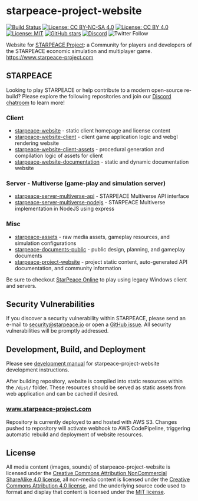 # starpeace-project-website
[![Build Status](https://travis-ci.org/starpeace-project/starpeace-project-website.svg)](https://travis-ci.org/starpeace-project/starpeace-project-website)
[![License: CC BY-NC-SA 4.0](https://img.shields.io/badge/License-CC%20BY--NC--SA%204.0-lightgrey.svg)](https://creativecommons.org/licenses/by-nc-sa/4.0/)
[![License: CC BY 4.0](https://img.shields.io/badge/License-CC%20BY%204.0-lightgrey.svg)](https://creativecommons.org/licenses/by/4.0/)
[![License: MIT](https://img.shields.io/badge/License-MIT-yellow.svg)](https://opensource.org/licenses/MIT)
[![GitHub stars](https://img.shields.io/github/stars/starpeace-project/starpeace-project-website.svg)](https://github.com/starpeace-project/starpeace-project-website/stargazers)
[![Discord](https://img.shields.io/discord/449310464321650703.svg?logo=discord)](https://discord.gg/TF9Bmsj)
![Twitter Follow](https://img.shields.io/twitter/follow/starpeace_io.svg?style=social&label=Follow)

Website for [STARPEACE Project](https://www.starpeace-project.com): a Community for players and developers of the STARPEACE economic simulation and multiplayer game. https://www.starpeace-project.com

## STARPEACE

Looking to play STARPEACE or help contribute to a modern open-source re-build? Please explore the following repositories and join our [Discord chatroom](https://discord.gg/TF9Bmsj) to learn more!

### Client
* [starpeace-website](https://github.com/starpeace-project/starpeace-website) - static client homepage and license content
* [starpeace-website-client](https://github.com/starpeace-project/starpeace-website-client) - client game application logic and webgl rendering website
* [starpeace-website-client-assets](https://github.com/starpeace-project/starpeace-website-client-assets) - procedural generation and compilation logic of assets for client
* [starpeace-website-documentation](https://github.com/starpeace-project/starpeace-website-documentation) - static and dynamic documentation website

### Server - Multiverse (game-play and simulation server)
* [starpeace-server-multiverse-api](https://github.com/starpeace-project/starpeace-server-multiverse-api) - STARPEACE Multiverse API interface
* [starpeace-server-multiverse-nodejs](https://github.com/starpeace-project/starpeace-server-multiverse-nodejs) - STARPEACE Multiverse implementation in NodeJS using express

### Misc
* [starpeace-assets](https://github.com/starpeace-project/starpeace-assets) - raw media assets, gameplay resources, and simulation configurations
* [starpeace-documents-public](https://github.com/starpeace-project/starpeace-documents-public) - public design, planning, and gameplay documents
* [starpeace-project-website](https://github.com/starpeace-project/starpeace-project-website) - project static content, auto-generated API documentation, and community information

Be sure to checkout [StarPeace Online](https://www.starpeaceonline.com) to play using legacy Windows client and servers.

## Security Vulnerabilities

If you discover a security vulnerability within STARPEACE, please send an e-mail to security@starpeace.io or open a [GitHub issue](https://github.com/starpeace-project/starpeace-project-website/issues). All security vulnerabilities will be promptly addressed.

## Development, Build, and Deployment

Please see [development manual](./DEVELOPMENT.md) for starpeace-project-website development instructions.

After building repository, website is compiled into static resources within the ```/dist/``` folder. These resources should be served as static assets from web application and can be cached if desired.

### www.starpeace-project.com

Repository is currently deployed to and hosted with AWS S3. Changes pushed to repository will activate webhook to AWS CodePipeline, triggering automatic rebuild and deployment of website resources.

## License

All media content (images, sounds) of starpeace-project-website is licensed under the [Creative Commons Attribution NonCommercial ShareAlike 4.0 license](https://creativecommons.org/licenses/by-nc-sa/4.0), all non-media content is licensed under the [Creative Commons Attribution 4.0 license](https://creativecommons.org/licenses/by/4.0), and the underlying source code used to format and display that content is licensed under the [MIT license](https://opensource.org/licenses/mit-license.php).
